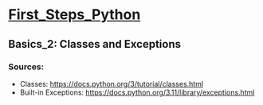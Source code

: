 # [First_Steps_Python](https://github.com/asofcs/First_Steps_Python)

## Basics_2: Classes and Exceptions
### Sources:
- Classes: https://docs.python.org/3/tutorial/classes.html
- Built-in Exceptions: https://docs.python.org/3.11/library/exceptions.html
